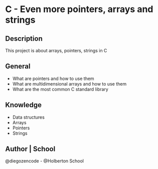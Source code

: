 # C - Even more pointers, arrays and strings

## Description
This project is about arrays, pointers, strings in C

## General
* What are pointers and how to use them
* What are multidimensional arrays and how to use them
* What are the most common C standard library

## Knowledge
* Data structures
* Arrays
* Pointers
* Strings

## Author | School
@diegozencode - @Holberton School
